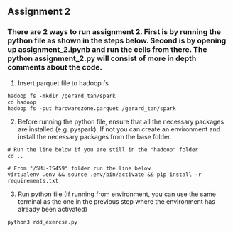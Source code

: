 ## Assignment 2
### There are 2 ways to run assignment 2. First is by running the python file as shown in the steps below. Second is by opening up assignment_2.ipynb and run the cells from there. The python assignment_2.py will consist of more in depth comments about the code.

1. Insert parquet file to hadoop fs
```
hadoop fs -mkdir /gerard_tan/spark
cd hadoop
hadoop fs -put hardwarezone.parquet /gerard_tan/spark
```

2. Before running the python file, ensure that all the necessary packages are installed (e.g. pyspark). If not you can create an environment and install the necessary packages from the base folder.
```
# Run the line below if you are still in the "hadoop" folder
cd ..

# From "/SMU-IS459" folder run the line below
virtualenv .env && source .env/bin/activate && pip install -r requirements.txt
```

3. Run python file (If running from environment, you can use the same terminal as the one in the previous step where the environment has already been activated)
```
python3 rdd_exercse.py
```